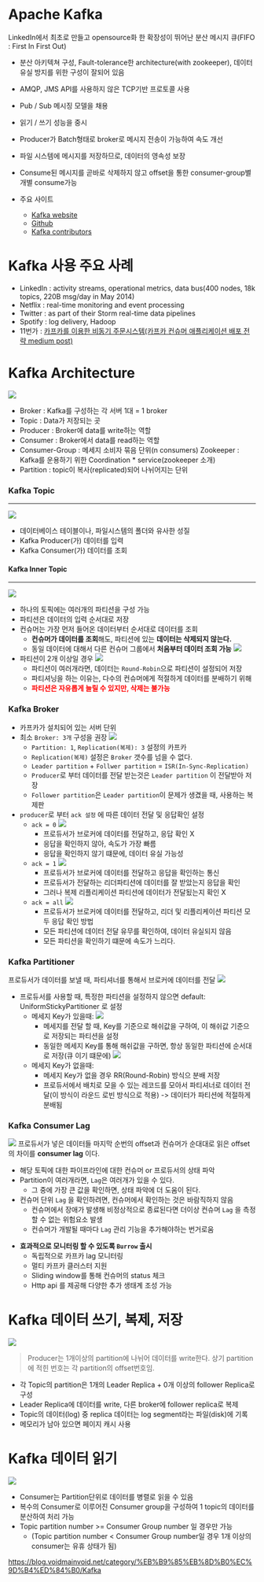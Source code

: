 # Apache Kafka
LinkedIn에서 최초로 만들고 opensource화 한 확장성이 뛰어난 분산 메시지 큐(FIFO : First In First Out)
* 분산 아키텍쳐 구성, Fault-tolerance한 architecture(with zookeeper), 데이터 유실 방지를 위한 구성이 잘되어 있음
* AMQP, JMS API를 사용하지 않은 TCP기반 프로토콜 사용
* Pub / Sub 메시징 모델을 채용
* 읽기 / 쓰기 성능을 중시
* Producer가 Batch형태로 broker로 메시지 전송이 가능하여 속도 개선
* 파일 시스템에 메시지를 저장하므로, 데이터의 영속성 보장
* Consume된 메시지를 곧바로 삭제하지 않고 offset을 통한 consumer-group별 개별 consume가능

* 주요 사이트
  + [Kafka website](http://kafka.apache.org/)
  + [Github](https://github.com/apache/kafka)
  + [Kafka contributors](https://github.com/apache/kafka/graphs/contributors)


# Kafka 사용 주요 사례
* LinkedIn : activity streams, operational metrics, data bus(400 nodes, 18k topics, 220B msg/day in May 2014)
* Netflix : real-time monitoring and event processing
* Twitter : as part of their Storm real-time data pipelines
* Spotify : log delivery, Hadoop
* 11번가 : [카프카를 이용한 비동기 주문시스템(카프카 컨슈머 애플리케이션 배포 전략 medium post)](https://medium.com/11st-pe-techblog/%EC%B9%B4%ED%94%84%EC%B9%B4-%EC%BB%A8%EC%8A%88%EB%A8%B8-%EC%95%A0%ED%94%8C%EB%A6%AC%EC%BC%80%EC%9D%B4%EC%85%98-%EB%B0%B0%ED%8F%AC-%EC%A0%84%EB%9E%B5-4cb2c7550a72)

# Kafka Architecture

![](assets/kafka-4ace0501.png)

* Broker : Kafka를 구성하는 각 서버 1대 = 1 broker
* Topic : Data가 저장되는 곳
* Producer : Broker에 data를 write하는 역할
* Consumer : Broker에서 data를 read하는 역할
* Consumer-Group : 메세지 소비자 묶음 단위(n consumers)
Zookeeper : Kafka를 운용하기 위한 Coordination * service(zookeeper 소개)
* Partition : topic이 복사(replicated)되어 나뉘어지는 단위

### Kafka Topic
---
![](assets/kafka-2ca505b4.png)
* 데이터베이스 테이블이나, 파일시스템의 폴더와 유사한 성질
* Kafka Producer(가) 데이터를 입력
* Kafka Consumer(가) 데이터를 조회

#### Kafka Inner Topic
---
![](assets/kafka-f5df8600.png)
* 하나의 토픽에는 여러개의 파티션을 구성 가능
* 파티션은 데이터의 입력 순서대로 저장
* 컨슈머는 가장 먼저 들어온 데이터부터 순서대로 데이터를 조회
  + **컨슈머가 데이터를 조회**해도, 파티션에 있는 **데이터는 삭제되지 않는다.**
  + 동일 데이터에 대해서 다른 컨슈머 그룹에서 **처음부터 데이터 조회 가능**
  ![](assets/kafka-ecd8d9b7.png)
* 파티션이 2개 이상일 경우
  ![](assets/kafka-57423514.png)
  + 파티션이 여러개라면, 데이터는 `Round-Robin`으로 파티션이 설정되어 저장
  + 파티셔닝을 하는 이유는, 다수의 컨슈머에게 적절하게 데이터를 분배하기 위해
  + <b><span style="color:red">파티션은 자유롭게 늘릴 수 있지만, 삭제는 불가능</span></b>

### Kafka Broker
* 카프카가 설치되어 있는 서버 단위
* 최소 `Broker: 3개` 구성을 권장
![](assets/kafka-c2fa3353.png)
  + `Partition: 1`, `Replication(복제): 3` 설정의 카프카
  + `Replication(복제)` 설정은 `Broker` 갯수를 넘을 수 없다.
  + `Leader partition` + `Follwer partition` = `ISR(In-Sync-Replication)`
  + `Producer`로 부터 데이터를 전달 받는것은 `Leader partition` 이 전달받아 저장
  + `Follower partition`은 `Leader partition`이 문제가 생겼을 때, 사용하는 복제판
* `producer`로 부터 `ack 설정` 에 따른 데이터 전달 및 응답확인 설정
  + `ack = 0`
  ![](assets/kafka-36199a8c.png)
    - 프로듀서가 브로커에 데이터를 전달하고, 응답 확인 X
    - 응답을 확인하지 않아, 속도가 가장 빠름
    - 응답을 확인하지 않기 떄문에, 데이터 유실 가능성
  + `ack = 1`
  ![](assets/kafka-76d25f4d.png)
    - 프로듀서가 브로커에 데이터를 전달하고 응답을 확인하는 통신
    - 프로듀서가 전달하는 리더파티션에 데이터를 잘 받았는지 응답을 확인
    - 그러나 복제 리플리케이션 파티션에 데이터가 전달됬는지 확인 X
  + `ack = all`
  ![](assets/kafka-13acb7b0.png)
    - 프로듀서가 브로커에 데이터를 전달하고, 리더 및 리플리케이션 파티션 모두 응답 확인 방법
    - 모든 파티션에 데이터 전달 유무를 확인하여, 데이터 유실되지 않음
    - 모든 파티션을 확인하기 떄문에 속도가 느리다.

### Kafka Partitioner
프로듀서가 데이터를 보낼 때, 파티셔너를 통해서 브로커에 데이터를 전달
![](assets/kafka-d59fbb22.png)
* 프로듀서를 사용할 때, 특정한 파티션을 설정하지 않으면 default: UniformStickyPartitioner 로 설정
  + 메세지 Key가 있을때:
  ![](assets/kafka-8835d24d.png)
    - 메세지를 전달 할 때, Key를 기준으로 해쉬값을 구하여, 이 해쉬값 기준으로 저장되는 파티션을 설정
    - 동일한 메세지 Key를 통해 해쉬값을 구하면, 항상 동일한 파티션에 순서대로 저장(큐 이기 떄문에)
    ![](assets/kafka-3174bc72.png)
  + 메세지 Key가 없을때:
    - 메세지 Key가 없을 경우 RR(Round-Robin) 방식으 분배 저장
    - 프로듀서에서 배치로 모을 수 있는 레코드를 모아서 파티셔너로 데이터 전달(이 방식이 라운드 로빈 방식으로 적용) -> 데이터가 파티션에 적절하게 분배됨



### Kafka Consumer Lag
![](assets/kafka-c48075fe.png)
프로듀서가 넣은 데이터들 마지막 순번의 offset과 컨슈머가 순대대로 읽은 offset 의 차이를 **consumer lag** 이다.
* 해당 토픽에 대한 파이프라인에 대한 컨슈머 or 프로듀서의 상태 파악
* Partition이 여러개라면, `Lag`은 여러개가 있을 수 있다.
  + 그 중에 가장 큰 값을 확인하면, 상태 파악에 더 도움이 된다.
* 컨슈머 단위 `Lag` 을 확인하려면, 컨슈머에서 확인하는 것은 바람직하지 않음
  + 컨슈머에서 장애가 발생해 비정상적으로 종료된다면 더이상 컨슈머 `Lag` 을 측정할 수 없는 위험요소 발생
  + 컨슈머가 개발될 때마다 `Lag` 관리 기능을 추가해야하는 번거로움
+ **효과적으로 모니터링 할 수 있도록 `Burrow` 출시**
  + 독립적으로 카프카 lag 모니터링
  + 멀티 카프카 클러스터 지원
  + Sliding window를 통해 컨슈머의 status 체크
  + Http api 를 제공해 다양한 추가 생태계 조성 가능






# Kafka 데이터 쓰기, 복제, 저장
![](assets/kafka-89121856.png)
> Producer는 1개이상의 partition에 나뉘어 데이터를 write한다.
> 상기 partition에 적힌 번호는 각 partition의 offset번호임.

* 각 Topic의 partition은 1개의 Leader Replica + 0개 이상의 follower Replica로 구성
* Leader Replica에 데이터를 write, 다른 broker에 follower replica로 복제
* Topic의 데이터(log) 중 replica 데이터는 log segment라는 파일(disk)에 기록
* 메모리가 남아 있으면 페이지 캐시 사용

# Kafka 데이터 읽기
![](assets/kafka-0fefcaa9.png)

* Consumer는 Partition단위로 데이터를 병렬로 읽을 수 있음
* 복수의 Consumer로 이루어진 Consumer group을 구성하여 1 topic의 데이터를 분산하여 처리 가능
* Topic partition number >= Consumer Group number 일 경우만 가능
  + (Topic partition number < Consumer Group number일 경우 1개 이상의 consumer는 유휴 상태가 됨)


https://blog.voidmainvoid.net/category/%EB%B9%85%EB%8D%B0%EC%9D%B4%ED%84%B0/Kafka
